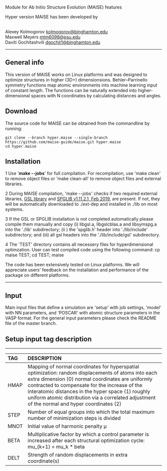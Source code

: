 Module for Ab Initio Structure Evolution (MAISE) features


Hyper version MAISE has been developed by

<br /> Alexey Kolmogorov <kolmogorov@binghamton.edu>
<br /> Maxwell Meyers <mtm6098@psu.edu>
<br /> Daviti Gochitashvili <dgochit1@binghamton.edu>

---
## General info

This version of MAISE works on Linux platforms and was designed to optimize structures in higher (3D+) dimensionsions.
Behler–Parrinello symmetry functions map atomic environments into machine learning input of constant length. The functions can be naturally extended into higher-dimensional spaces with N coordinates by calculating distances and angles.

## Download

The source code for MAISE can be obtained from the commandline by running:

```
git clone --branch hyper.maise --single-branch https://github.com/maise-guide/maise.git hyper.maise
cd hyper.maise
```

## Installation

1 Use '**make --jobs**' for full compilation. For recompilation, use 'make clean' to remove
object files or 'make clean-all' to remove object files and external libraries.

2 During MAISE compilation, 'make --jobs' checks if two required
external libraries, [GSL library](https://www.gnu.org/software/gsl/)
and [SPGLIB v1.11.2.1, Feb 2019](https://atztogo.github.io/spglib),
are present. If not, they will be automatically downloaded to
./ext-dep and installed in ./lib on most systems.

3 If the GSL or SPGLIB installation is not completed automatically
please compile them manually and copy (i) libgsl.a, libgslcblas.a and
libsymspg.a into the './lib' subdirectory; (ii ) the 'spglib.h' header
into './lib/include' subdirectory; and (iii) all gsl headers into the
'./lib/include/gsl' subdirectory.

4 The 'TEST' directory contains all necessery files for hyperdimensional optimzation.
User can test compiled code using the following command:
cp maise TEST; cd TEST; maise



The code has been extensively tested on Linux platforms. We will
appreciate users' feedback on the installation and performance of the
package on different platforms.

---
## Input

Main input files that define a simulation are 'setup' with job
settings, 'model' with NN parameters, and 'POSCAR' with atomic
structure parameters in the VASP format. 
For the general input parameters please check the README file of 
the master branch.



## Setup input tag description
---
| TAG | DESCRIPTION |
|:--|:---------|
| <a name="hmap"></a>HMAP | Mapping of normal coordinates for hyperspatial optimization: random displacements of atoms into each extra dimension (0) normal coordinates are uniformly contracted to compensate for the increase of the interatomic distances in the hyper space (1) roughly uniform atomic distribution via a correlated adjustment of the normal and hyper coordinates (2)|
| <a name="step"></a>STEP | Number of equal groups into which the total maximum number of minimization steps is divided|
| <a name="mnot"></a>MNOT | Initial value of harmonic penalty µ|
| <a name="beta"></a>BETA | Multiplicative factor by which a control parameter is increased after each structural optimization cycle: mu_{k+1} = mu_k * beta|
| <a name="delt"></a>DELT | Strength of random displacements in extra coordinate(s)|
